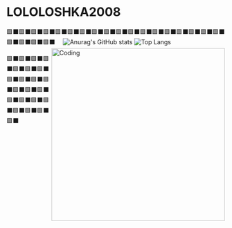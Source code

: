 
# LOLOLOSHKA2008              
🟩⬛️🟩⬛️🟩⬛️🟩⬛️🟩⬛️🟩⬛️🟩⬛️🟩⬛️🟩⬛️🟩⬛️🟩⬛️🟩⬛️🟩⬛️🟩⬛️🟩⬛️🟩⬛️🟩⬛️🟩⬛️🟩⬛️🟩⬛️🟩⬛️🟩⬛️
⠀
<img align="right" alt="Coding" width="400" src="https://media2.giphy.com/media/v1.Y2lkPTc5MGI3NjExNndka2R0dHV2dDFpOHJ2YXRvNDdvM3dibzVodmlqb3N6eHg5bnNhZSZlcD12MV9pbnRlcm5hbF9naWZfYnlfaWQmY3Q9Zw/YpKr72SeALev7CJxn2/giphy.gif">
![Anurag's GitHub stats](https://github-readme-stats.vercel.app/api?username=Lololoshka2008&theme=shadow_green&show_icons=true)
![Top Langs](https://github-readme-stats.vercel.app/api/top-langs/?username=Lololoshka2008&layout=compact&theme=shadow_green&bg_color=00000000)

🟩⬛️🟩⬛️🟩⬛️🟩⬛️🟩⬛️🟩⬛️🟩⬛️🟩⬛️🟩⬛️🟩⬛️🟩⬛️🟩⬛️🟩⬛️🟩⬛️🟩⬛️🟩⬛️🟩⬛️🟩⬛️🟩⬛️🟩⬛️🟩⬛️🟩⬛️
<!--
**Lololoshka2008YT/Lololoshka2008YT** is a ✨ _special_ ✨ repository because its `README.md` (this file) appears on your GitHub profile.

Here are some ideas to get you started:

- 🔭 I’m currently working on ...
- 🌱 I’m currently learning ...
- 👯 I’m looking to collaborate on ...
- 🤔 I’m looking for help with ...
- 💬 Ask me about ...
- 📫 How to reach me: ...
- 😄 Pronouns: ...
- ⚡ Fun fact: ...
-->
